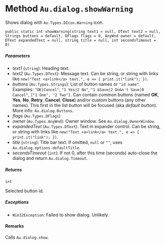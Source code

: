 # Method `Au.dialog.showWarning`

Shows dialog with `Au.Types.DIcon.Warning` icon.

```
public static int showWarning(string text1 = null, DText text2 = null, Strings buttons = default, DFlags flags = 0, AnyWnd owner = default, DText expandedText = null, string title = null, int secondsTimeout = 0)
```

##### Parameters

- *text1*  (`string`):
    Heading text.
- *text2*  (`Au.Types.DText`):
    Message text. Can be string, or string with links like `new("Text <a>link</a> text.", e => { print.it("link"); })`.
- *buttons*  (`Au.Types.Strings`):
    List of button names or `"id name"`. Examples: `"OK|Cancel"`, `"1 Yes|2 No"`, `"1 &Save|2 Do&n't Save|0 Cancel"`, `["1 One", "2 Two"]`. Can contain common buttons (named **OK**, **Yes**, **No**, **Retry**, **Cancel**, **Close**) and/or custom buttons (any other names). This first in the list button will be focused (aka *default button*). More info: `Au.dialog.Buttons`.
- *flags*  (`Au.Types.DFlags`)
- *owner*  (`Au.Types.AnyWnd`):
    Owner window. See `Au.dialog.OwnerWindow`.
- *expandedText*  (`Au.Types.DText`):
    Text in expander control. Can be string, or string with links like `new("Text <a>link</a> text.", e => { print.it("link"); })`.
- *title*  (`string`):
    Title bar text. If omitted, `null` or `""`, uses `Au.dialog.options.defaultTitle`.
- *secondsTimeout*  (`int`):
    If not 0, after this time (seconds) auto-close the dialog and return `Au.dialog.Timeout`.

##### Returns

`int`

Selected button id.

##### Exceptions

- `Win32Exception`:
    Failed to show dialog. Unlikely.

#### Remarks

Calls `Au.dialog.show`.